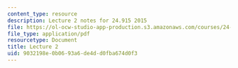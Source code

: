 ```yaml
---
content_type: resource
description: Lecture 2 notes for 24.915 2015
file: https://ol-ocw-studio-app-production.s3.amazonaws.com/courses/24-915-linguistic-phonetics-fall-2015/9032198e0b0693a6de4dd0fba674d0f3_MIT24_915F15_lec2.pdf
file_type: application/pdf
resourcetype: Document
title: Lecture 2
uid: 9032198e-0b06-93a6-de4d-d0fba674d0f3
---
```

